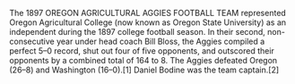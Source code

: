 The 1897 OREGON AGRICULTURAL AGGIES FOOTBALL TEAM represented Oregon Agricultural College (now known as Oregon State University) as an independent during the 1897 college football season. In their second, non-consecutive year under head coach Bill Bloss, the Aggies compiled a perfect 5–0 record, shut out four of five opponents, and outscored their opponents by a combined total of 164 to 8. The Aggies defeated Oregon (26–8) and Washington (16–0).[1] Daniel Bodine was the team captain.[2]
